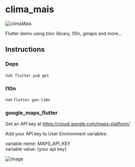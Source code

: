 # clima_mais
![climaMais](https://user-images.githubusercontent.com/12734070/143134825-dc0e2347-1694-49dc-9220-25eda61c382d.png)



Flutter demo using bloc library, l10n, gmaps and more...


## Instructions

### Deps
run: `flutter pub get`

### I10n
run 
`flutter gen-l10n`

### google_maps_flutter
Get an API key at https://cloud.google.com/maps-platform/

Add your API key to User Environment variables:

variable neme: MAPS_API_KEY\
variable value: {your api key}

![image](https://user-images.githubusercontent.com/12734070/143130556-07e4b367-17b7-4cd6-ab4d-61ee4569d0d4.png)

